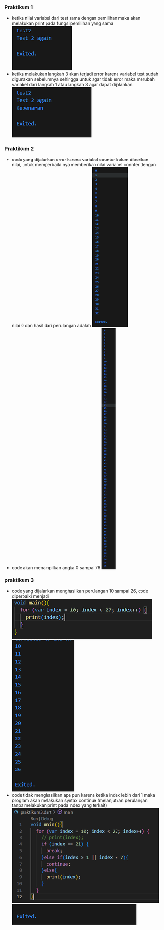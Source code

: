 ### Praktikum 1
* ketika nilai variabel dari test sama dengan pemilihan maka akan melakukan print pada fungsi pemilihan yang sama
![praktikum 1.1 hasil]({79411A20-70A3-4387-BC31-30F121EA771C}.png)
* ketika melakukan langkah 3 akan terjadi error karena variabel test sudah digunakan sebelumnya sehingga untuk agar tidak error maka merubah variabel dari langkah 1 atau langkah 3 agar dapat dijalankan
![praktikum 1.2 hasil]({26858207-9C0C-4E37-A621-7B9108502A4C}.png)

### Praktikum 2
* code yang dijalankan error karena variabel counter belum diberikan nilai, untuk memperbaiki nya memberikan nilai variabel connter dengan nilai 0 dan hasil dari perulangan adalah 
![praktikum 2.1 hasil]({54A4631D-1ECB-4161-B0DB-E6B56D79F664}.png)
* code akan menampilkan angka 0 sampai 76
![praktikum 2.2 hasil]({3682FE28-5387-4195-9A82-AD54A2242CB2}.png)

### praktikum 3
* code yang dijalankan menghasilkan perulangan 10 sampai 26, code diperbaiki menjadi
![praktikum 3.1 code]({24AE62C7-6CB3-4935-ACAD-E887EE976814}.png)
![praktikum 3.1 hasil]({E704B5A9-7A09-481F-985A-15532E5956A8}.png)
* code tidak menghasilkan apa pun karena ketika index lebih dari 1 maka program akan melakukan syntax continue (melanjutkan perulangan tanpa melakukan print pada index yang terkait)
![praktikum 3.2 code]({F67373D9-427A-46EC-A4EF-989BA841CF00}.png)
![praktikum 3.2 hasil]({C3AF3BC0-646E-46DD-82C2-35BED9C944E8}.png)
